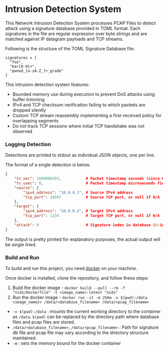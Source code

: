 # Intrusion Detection System
This Network Intrusion Detection System processes PCAP Files to detect attack using a signature database provided in TOML format. Each signatures in the file are regular expression over byte strings and are matched against IP datagram payloads and TCP streams.

Following is the structure of the TOML Signature Database file:
```
signatures = [
  "foo",
  "bar[0-9]+",
  "pwned_[a-zA-Z_]+_grade"
]
```
This intrusion detection system features:

- Bounded memory use during execution to prevent DoS attacks using buffer trimming
- IPv4 and TCP checksum verification failing to which packets are dropped silently
- Custom TCP stream reassembly implementing a first-received policy for overlapping segments
- Do not track TCP sessions where initial TCP handshake was not observed

### Logging Detection

Detections are printed to stdout as individual JSON objects, one per line. 

The format of a single detection is below.
```json
{
    "tv_sec": 1600890293,           # Packet timestamp seconds (since UNIX epoch)
    "tv_usec": 0,                   # Packet timestamp microseconds field
    "source": {
        "ipv4_address": "10.0.0.1", # Source IPv4 address
        "tcp_port": 34567           # Source TCP port, or null if N/A
    },
    "target": {
        "ipv4_address": "10.0.0.2", # Target IPv4 address
        "tcp_port": 1234            # Target TCP port, or null if N/A
    },
    "attack": 0                     # Signature index in database (0-indexed)
}
```
The output is pretty printed for explanatory purposes, the actual output will be single lined.

### Build and Run

To build and run this project, you need [docker](https://docs.docker.com/engine/install/) on your machine.

Once docker is installed, clone the repository, and follow these steps:

1. Build the docker image - `docker build --pull --rm -f "nids/Dockerfile" -t <image_name>:latest "nids"`
2. Run the docker image - `docker run -it -m 256m -v $(pwd):/data <image_name}> /data/<database_filename> /data/<pcap_filename>`
  - `-v $(pwd):/data` : mounts the current working directory to the container as `/data`. `$(pwd)` can be replaced by the directory path where database files and pcap files are stored.
  - `/data/<database_filename>`, `/data/<pcap_filename>` : Path for signature db file and pcap file may vary according to the directory structure maintained.
  - `-m` : sets the memory bound for the docker container
